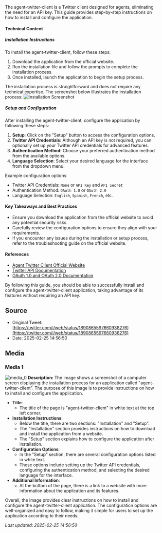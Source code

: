 The agent-twitter-client is a Twitter client designed for agents, eliminating the need for an API key. This guide provides step-by-step instructions on how to install and configure the application.

#### Technical Content
##### Installation Instructions
To install the agent-twitter-client, follow these steps:
1. Download the application from the official website.
2. Run the installation file and follow the prompts to complete the installation process.
3. Once installed, launch the application to begin the setup process.

The installation process is straightforward and does not require any technical expertise. The screenshot below illustrates the installation process:
![Installation Screenshot](https://example.com/installation-screenshot.png)

##### Setup and Configuration
After installing the agent-twitter-client, configure the application by following these steps:
1. **Setup**: Click on the "Setup" button to access the configuration options.
2. **Twitter API Credentials**: Although an API key is not required, you can optionally set up your Twitter API credentials for advanced features.
3. **Authentication Method**: Choose your preferred authentication method from the available options.
4. **Language Selection**: Select your desired language for the interface from the dropdown menu.

Example configuration options:
* Twitter API Credentials: `None` or `API Key` and `API Secret`
* Authentication Method: `OAuth 1.0` or `OAuth 2.0`
* Language Selection: `English`, `Spanish`, `French`, etc.

#### Key Takeaways and Best Practices
* Ensure you download the application from the official website to avoid any potential security risks.
* Carefully review the configuration options to ensure they align with your requirements.
* If you encounter any issues during the installation or setup process, refer to the troubleshooting guide on the official website.

#### References
* [Agent Twitter Client Official Website](https://example.com/agent-twitter-client)
* [Twitter API Documentation](https://developer.twitter.com/en/docs/twitter-api)
* [OAuth 1.0 and OAuth 2.0 Documentation](https://oauth.net/)

By following this guide, you should be able to successfully install and configure the agent-twitter-client application, taking advantage of its features without requiring an API key.
## Source

- Original Tweet: [https://twitter.com/i/web/status/1890865597660938276](https://twitter.com/i/web/status/1890865597660938276)
- Date: 2025-02-25 14:56:50


## Media

### Media 1
![media_0](./media_0.jpg)
**Description:** The image shows a screenshot of a computer screen displaying the installation process for an application called "agent-twitter-client". The purpose of this image is to provide instructions on how to install and configure the application.

* **Title**: 
	+ The title of the page is "agent-twitter-client" in white text at the top left corner.
* **Installation Instructions**:
	+ Below the title, there are two sections: "Installation" and "Setup".
	+ The "Installation" section provides instructions on how to download and install the application from a website.
	+ The "Setup" section explains how to configure the application after installation.
* **Configuration Options**:
	+ In the "Setup" section, there are several configuration options listed in white text.
	+ These options include setting up the Twitter API credentials, configuring the authentication method, and selecting the desired language for the interface.
* **Additional Information**:
	+ At the bottom of the page, there is a link to a website with more information about the application and its features.

Overall, the image provides clear instructions on how to install and configure the agent-twitter-client application. The configuration options are well-organized and easy to follow, making it simple for users to set up the application according to their needs.

*Last updated: 2025-02-25 14:56:50*